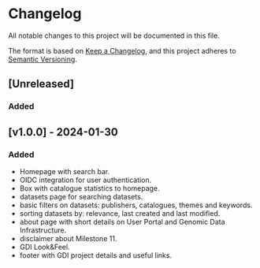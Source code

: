 <!--
SPDX-FileCopyrightText: 2024 PNED G.I.E.

SPDX-License-Identifier: CC-BY-4.0
-->

# Changelog

All notable changes to this project will be documented in this file.

The format is based on [Keep a Changelog](https://keepachangelog.com/en/1.1.0/),
and this project adheres to [Semantic Versioning](https://semver.org/spec/v2.0.0.html).

## [Unreleased]

### Added

## [v1.0.0] - 2024-01-30

### Added

- Homepage with search bar.
- OIDC integration for user authentication.
- Box with catalogue statistics to homepage.
- datasets page for searching datasets.
- basic filters on datasets: publishers, catalogues, themes and keywords.
- sorting datasets by: relevance, last created and last modified.
- about page with short details on User Portal and Genomic Data Infrastructure.
- disclaimer about Milestone 11.
- GDI Look&Feel.
- footer with GDI project details and useful links.
